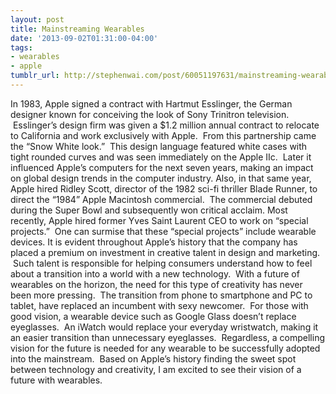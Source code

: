 ```yaml
---
layout: post
title: Mainstreaming Wearables
date: '2013-09-02T01:31:00-04:00'
tags:
- wearables
- apple
tumblr_url: http://stephenwai.com/post/60051197631/mainstreaming-wearables
---
```

In 1983, Apple signed a contract with Hartmut Esslinger, the German designer known for conceiving the look of Sony Trinitron television.  Esslinger’s design firm was given a $1.2 million annual contract to relocate to California and work exclusively with Apple.  From this partnership came the “Snow White look.”  This design language featured white cases with tight rounded curves and was seen immediately on the Apple IIc.  Later it influenced Apple’s computers for the next seven years, making an impact on global design trends in the computer industry.
Also, in that same year, Apple hired Ridley Scott, director of the 1982 sci-fi thriller Blade Runner, to direct the “1984” Apple Macintosh commercial.  The commercial debuted during the Super Bowl and subsequently won critical acclaim.
Most recently, Apple hired former Yves Saint Laurent CEO to work on “special projects.”  One can surmise that these “special projects” include wearable devices.
It is evident throughout Apple’s history that the company has placed a premium on investment in creative talent in design and marketing.  Such talent is responsible for helping consumers understand how to feel about a transition into a world with a new technology.  With a future of wearables on the horizon, the need for this type of creativity has never been more pressing.  The transition from phone to smartphone and PC to tablet, have replaced an incumbent with sexy newcomer.  For those with good vision, a wearable device such as Google Glass doesn’t replace eyeglasses.  An iWatch would replace your everyday wristwatch, making it an easier transition than unnecessary eyeglasses.  Regardless, a compelling vision for the future is needed for any wearable to be successfully adopted into the mainstream.  Based on Apple’s history finding the sweet spot between technology and creativity, I am excited to see their vision of a future with wearables.
